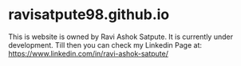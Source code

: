 # ravisatpute98.github.io
This is website is owned by Ravi Ashok Satpute. It is currently under development. Till then you can check my Linkedin Page at: 
https://www.linkedin.com/in/ravi-ashok-satpute/
